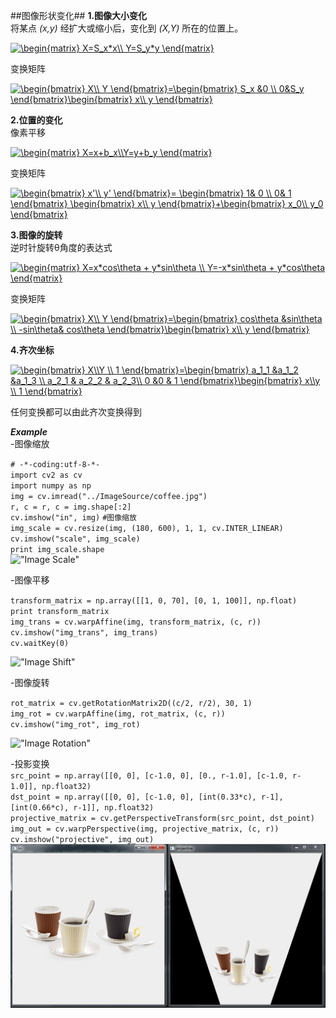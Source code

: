 ##图像形状变化##
**1.图像大小变化**  
将某点 *(x,y)* 经扩大或缩小后，变化到 *(X,Y)* 所在的位置上。
   
<a href="http://www.codecogs.com/eqnedit.php?latex=\begin{matrix}&space;X=S_x*x\\&space;Y=S_y*y&space;\end{matrix}" target="_blank"><img src="http://latex.codecogs.com/gif.latex?\begin{matrix}&space;X=S_x*x\\&space;Y=S_y*y&space;\end{matrix}" title="\begin{matrix} X=S_x*x\\ Y=S_y*y \end{matrix}" /></a>  

变换矩阵  

<a href="http://www.codecogs.com/eqnedit.php?latex=\begin{bmatrix}&space;X\\&space;Y&space;\end{bmatrix}=\begin{bmatrix}&space;S_x&space;&0&space;\\&space;0&S_y&space;\end{bmatrix}\begin{bmatrix}&space;x\\&space;y&space;\end{bmatrix}" target="_blank"><img src="http://latex.codecogs.com/gif.latex?\begin{bmatrix}&space;X\\&space;Y&space;\end{bmatrix}=\begin{bmatrix}&space;S_x&space;&0&space;\\&space;0&S_y&space;\end{bmatrix}\begin{bmatrix}&space;x\\&space;y&space;\end{bmatrix}" title="\begin{bmatrix} X\\ Y \end{bmatrix}=\begin{bmatrix} S_x &0 \\ 0&S_y \end{bmatrix}\begin{bmatrix} x\\ y \end{bmatrix}" /></a> 

**2.位置的变化**  
像素平移 

<a href="http://www.codecogs.com/eqnedit.php?latex=\begin{matrix}&space;X=x&plus;b_x\\Y=y&plus;b_y&space;\end{matrix}" target="_blank"><img src="http://latex.codecogs.com/gif.latex?\begin{matrix}&space;X=x&plus;b_x\\Y=y&plus;b_y&space;\end{matrix}" title="\begin{matrix} X=x+b_x\\Y=y+b_y \end{matrix}" /></a>

变换矩阵  

<a href="http://www.codecogs.com/eqnedit.php?latex=\begin{bmatrix}&space;x'\\&space;y'&space;\end{bmatrix}=&space;\begin{bmatrix}&space;1&&space;0&space;\\&space;0&&space;1&space;\end{bmatrix}&space;\begin{bmatrix}&space;x\\&space;y&space;\end{bmatrix}&plus;\begin{bmatrix}&space;b_x\\&space;b_y&space;\end{bmatrix}" target="_blank"><img src="http://latex.codecogs.com/gif.latex?\begin{bmatrix}&space;x'\\&space;y'&space;\end{bmatrix}=&space;\begin{bmatrix}&space;1&&space;0&space;\\&space;0&&space;1&space;\end{bmatrix}&space;\begin{bmatrix}&space;x\\&space;y&space;\end{bmatrix}&plus;\begin{bmatrix}&space;b_x\\&space;b_y&space;\end{bmatrix}" title="\begin{bmatrix} x'\\ y' \end{bmatrix}= \begin{bmatrix} 1& 0 \\ 0& 1 \end{bmatrix} \begin{bmatrix} x\\ y \end{bmatrix}+\begin{bmatrix} x_0\\ y_0 \end{bmatrix}" /></a>

**3.图像的旋转**  
逆时针旋转θ角度的表达式  

<a href="http://www.codecogs.com/eqnedit.php?latex=\begin{matrix}&space;X=x*cos\theta&space;&plus;&space;y*sin\theta&space;\\&space;Y=-x*sin\theta&space;&plus;&space;y*cos\theta&space;\end{matrix}" target="_blank"><img src="http://latex.codecogs.com/gif.latex?\begin{matrix}&space;X=x*cos\theta&space;&plus;&space;y*sin\theta&space;\\&space;Y=-x*sin\theta&space;&plus;&space;y*cos\theta&space;\end{matrix}" title="\begin{matrix} X=x*cos\theta + y*sin\theta \\ Y=-x*sin\theta + y*cos\theta \end{matrix}" /></a>    

变换矩阵  

<a href="http://www.codecogs.com/eqnedit.php?latex=\begin{bmatrix}&space;X\\&space;Y&space;\end{bmatrix}=\begin{bmatrix}&space;cos\theta&space;&sin\theta&space;\\&space;-sin\theta&&space;cos\theta&space;\end{bmatrix}\begin{bmatrix}&space;x\\&space;y&space;\end{bmatrix}" target="_blank"><img src="http://latex.codecogs.com/gif.latex?\begin{bmatrix}&space;X\\&space;Y&space;\end{bmatrix}=\begin{bmatrix}&space;cos\theta&space;&sin\theta&space;\\&space;-sin\theta&&space;cos\theta&space;\end{bmatrix}\begin{bmatrix}&space;x\\&space;y&space;\end{bmatrix}" title="\begin{bmatrix} X\\ Y \end{bmatrix}=\begin{bmatrix} cos\theta &sin\theta \\ -sin\theta& cos\theta \end{bmatrix}\begin{bmatrix} x\\ y \end{bmatrix}" /></a>  

**4.齐次坐标**  

<a href="http://www.codecogs.com/eqnedit.php?latex=\begin{bmatrix}&space;X\\Y&space;\\&space;1&space;\end{bmatrix}=\begin{bmatrix}&space;a_1_1&space;&a_1_2&space;&a_1_3&space;\\&space;a_2_1&space;&&space;a_2_2&space;&&space;a_2_3\\&space;0&space;&0&space;&&space;1&space;\end{bmatrix}\begin{bmatrix}&space;x\\y&space;\\&space;1&space;\end{bmatrix}" target="_blank"><img src="http://latex.codecogs.com/gif.latex?\begin{bmatrix}&space;X\\Y&space;\\&space;1&space;\end{bmatrix}=\begin{bmatrix}&space;a_1_1&space;&a_1_2&space;&a_1_3&space;\\&space;a_2_1&space;&&space;a_2_2&space;&&space;a_2_3\\&space;0&space;&0&space;&&space;1&space;\end{bmatrix}\begin{bmatrix}&space;x\\y&space;\\&space;1&space;\end{bmatrix}" title="\begin{bmatrix} X\\Y \\ 1 \end{bmatrix}=\begin{bmatrix} a_1_1 &a_1_2 &a_1_3 \\ a_2_1 & a_2_2 & a_2_3\\ 0 &0 & 1 \end{bmatrix}\begin{bmatrix} x\\y \\ 1 \end{bmatrix}" /></a>  

任何变换都可以由此齐次变换得到  

***Example***  
-图像缩放 
 
`# -*-coding:utf-8-*-`  
`import cv2 as cv`  
`import numpy as np`  
`img = cv.imread("../ImageSource/coffee.jpg")`  
`r, c = r, c = img.shape[:2]`  
`cv.imshow("in", img)` 
`#图像缩放`  
`img_scale = cv.resize(img, (180, 600), 1, 1, cv.INTER_LINEAR)`  
`cv.imshow("scale", img_scale)`  
`print img_scale.shape `    
!["Image Scale"](accessories/imageScale.png) 

-图像平移  

`transform_matrix = np.array([[1, 0, 70], [0, 1, 100]], np.float)`  
`print transform_matrix`  
`img_trans = cv.warpAffine(img, transform_matrix, (c, r))`  
`cv.imshow("img_trans", img_trans)`  
`cv.waitKey(0)`  

!["Image Shift"](accessories/imageShift.png)   

 
-图像旋转  

`rot_matrix = cv.getRotationMatrix2D((c/2, r/2), 30, 1)`  
`img_rot = cv.warpAffine(img, rot_matrix, (c, r))`  
`cv.imshow("img_rot", img_rot)`  

!["Image Rotation"](accessories/imageRotation.png)   

-投影变换  
`src_point = np.array([[0, 0], [c-1.0, 0], [0., r-1.0], [c-1.0, r-1.0]], np.float32)`  
`dst_point = np.array([[0, 0], [c-1.0, 0], [int(0.33*c), r-1], [int(0.66*c), r-1]], np.float32)`  
`projective_matrix = cv.getPerspectiveTransform(src_point, dst_point)`  
`img_out = cv.warpPerspective(img, projective_matrix, (c, r))`  
`cv.imshow("projective", img_out)`  
!["Image Projective"](accessories/imgProjective.png) 